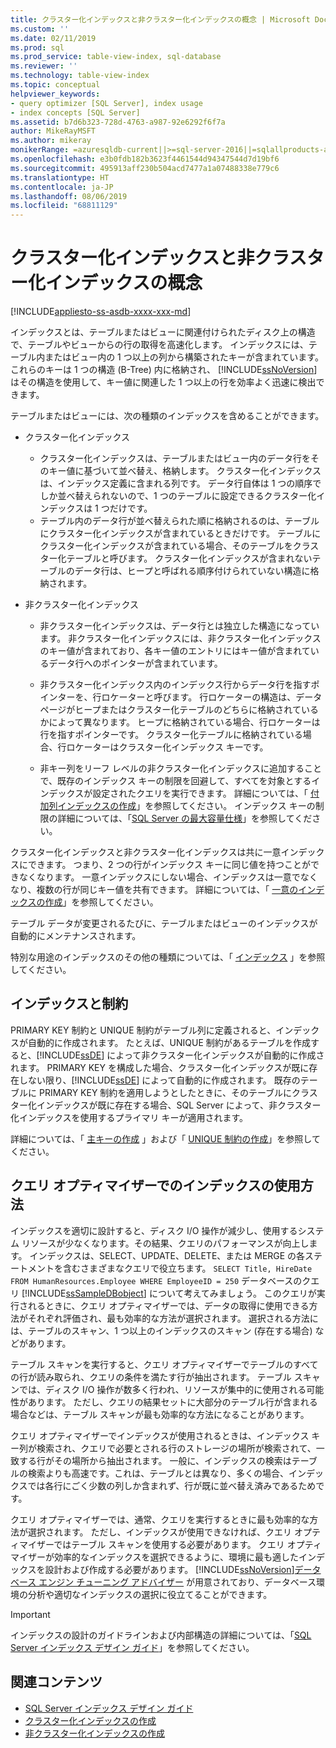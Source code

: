 ```yaml
---
title: クラスター化インデックスと非クラスター化インデックスの概念 | Microsoft Docs
ms.custom: ''
ms.date: 02/11/2019
ms.prod: sql
ms.prod_service: table-view-index, sql-database
ms.reviewer: ''
ms.technology: table-view-index
ms.topic: conceptual
helpviewer_keywords:
- query optimizer [SQL Server], index usage
- index concepts [SQL Server]
ms.assetid: b7d6b323-728d-4763-a987-92e6292f6f7a
author: MikeRayMSFT
ms.author: mikeray
monikerRange: =azuresqldb-current||>=sql-server-2016||=sqlallproducts-allversions||>=sql-server-linux-2017||=azuresqldb-mi-current
ms.openlocfilehash: e3b0fdb182b3623f4461544d94347544d7d19bf6
ms.sourcegitcommit: 495913aff230b504acd7477a1a07488338e779c6
ms.translationtype: HT
ms.contentlocale: ja-JP
ms.lasthandoff: 08/06/2019
ms.locfileid: "68811129"
---
```

# <a name="clustered-and-nonclustered-indexes-described"></a>クラスター化インデックスと非クラスター化インデックスの概念

[!INCLUDE[appliesto-ss-asdb-xxxx-xxx-md](../../includes/appliesto-ss-asdb-xxxx-xxx-md.md)]

インデックスとは、テーブルまたはビューに関連付けられたディスク上の構造で、テーブルやビューからの行の取得を高速化します。 インデックスには、テーブル内またはビュー内の 1 つ以上の列から構築されたキーが含まれています。 これらのキーは 1 つの構造 (B-Tree) 内に格納され、 [!INCLUDE[ssNoVersion](../../includes/ssnoversion-md.md)] はその構造を使用して、キー値に関連した 1 つ以上の行を効率よく迅速に検出できます。

テーブルまたはビューには、次の種類のインデックスを含めることができます。

- クラスター化インデックス

  - クラスター化インデックスは、テーブルまたはビュー内のデータ行をそのキー値に基づいて並べ替え、格納します。 クラスター化インデックスは、インデックス定義に含まれる列です。 データ行自体は 1 つの順序でしか並べ替えられないので、1 つのテーブルに設定できるクラスター化インデックスは 1 つだけです。  
  - テーブル内のデータ行が並べ替えられた順に格納されるのは、テーブルにクラスター化インデックスが含まれているときだけです。 テーブルにクラスター化インデックスが含まれている場合、そのテーブルをクラスター化テーブルと呼びます。 クラスター化インデックスが含まれないテーブルのデータ行は、ヒープと呼ばれる順序付けられていない構造に格納されます。

- 非クラスター化インデックス

  - 非クラスター化インデックスは、データ行とは独立した構造になっています。 非クラスター化インデックスには、非クラスター化インデックスのキー値が含まれており、各キー値のエントリにはキー値が含まれているデータ行へのポインターが含まれています。
  - 非クラスター化インデックス内のインデックス行からデータ行を指すポインターを、行ロケーターと呼びます。 行ロケーターの構造は、データ ページがヒープまたはクラスター化テーブルのどちらに格納されているかによって異なります。 ヒープに格納されている場合、行ロケーターは行を指すポインターです。 クラスター化テーブルに格納されている場合、行ロケーターはクラスター化インデックス キーです。

  - 非キー列をリーフ レベルの非クラスター化インデックスに追加することで、既存のインデックス キーの制限を回避して、すべてを対象とするインデックスが設定されたクエリを実行できます。 詳細については、「 [付加列インデックスの作成](../../relational-databases/indexes/create-indexes-with-included-columns.md)」を参照してください。 インデックス キーの制限の詳細については、「[SQL Server の最大容量仕様](../../sql-server/maximum-capacity-specifications-for-sql-server.md)」を参照してください。

クラスター化インデックスと非クラスター化インデックスは共に一意インデックスにできます。 つまり、2 つの行がインデックス キーに同じ値を持つことができなくなります。 一意インデックスにしない場合、インデックスは一意でなくなり、複数の行が同じキー値を共有できます。 詳細については、「 [一意のインデックスの作成](../../relational-databases/indexes/create-unique-indexes.md)」を参照してください。

テーブル データが変更されるたびに、テーブルまたはビューのインデックスが自動的にメンテナンスされます。

特別な用途のインデックスのその他の種類については、「 [インデックス](../../relational-databases/indexes/indexes.md) 」を参照してください。

## <a name="indexes-and-constraints"></a>インデックスと制約

PRIMARY KEY 制約と UNIQUE 制約がテーブル列に定義されると、インデックスが自動的に作成されます。 たとえば、UNIQUE 制約があるテーブルを作成すると、[!INCLUDE[ssDE](../../includes/ssde-md.md)] によって非クラスター化インデックスが自動的に作成されます。 PRIMARY KEY を構成した場合、クラスター化インデックスが既に存在しない限り、[!INCLUDE[ssDE](../../includes/ssde-md.md)] によって自動的に作成されます。 既存のテーブルに PRIMARY KEY 制約を適用しようとしたときに、そのテーブルにクラスター化インデックスが既に存在する場合、SQL Server によって、非クラスター化インデックスを使用するプライマリ キーが適用されます。

詳細については、「 [主キーの作成](../../relational-databases/tables/create-primary-keys.md) 」および「 [UNIQUE 制約の作成](../../relational-databases/tables/create-unique-constraints.md)」を参照してください。

## <a name="how-indexes-are-used-by-the-query-optimizer"></a>クエリ オプティマイザーでのインデックスの使用方法

インデックスを適切に設計すると、ディスク I/O 操作が減少し、使用するシステム リソースが少なくなります。その結果、クエリのパフォーマンスが向上します。 インデックスは、SELECT、UPDATE、DELETE、または MERGE の各ステートメントを含むさまざまなクエリで役立ちます。 `SELECT Title, HireDate FROM HumanResources.Employee WHERE EmployeeID = 250` データベースのクエリ [!INCLUDE[ssSampleDBobject](../../includes/sssampledbobject-md.md)] について考えてみましょう。 このクエリが実行されるときに、クエリ オプティマイザーでは、データの取得に使用できる方法がそれぞれ評価され、最も効率的な方法が選択されます。 選択される方法には、テーブルのスキャン、1 つ以上のインデックスのスキャン (存在する場合) などがあります。

テーブル スキャンを実行すると、クエリ オプティマイザーでテーブルのすべての行が読み取られ、クエリの条件を満たす行が抽出されます。 テーブル スキャンでは、ディスク I/O 操作が数多く行われ、リソースが集中的に使用される可能性があります。 ただし、クエリの結果セットに大部分のテーブル行が含まれる場合などは、テーブル スキャンが最も効率的な方法になることがあります。

クエリ オプティマイザーでインデックスが使用されるときは、インデックス キー列が検索され、クエリで必要とされる行のストレージの場所が検索されて、一致する行がその場所から抽出されます。 一般に、インデックスの検索はテーブルの検索よりも高速です。これは、テーブルとは異なり、多くの場合、インデックスでは各行にごく少数の列しか含まれず、行が既に並べ替え済みであるためです。

 クエリ オプティマイザーでは、通常、クエリを実行するときに最も効率的な方法が選択されます。 ただし、インデックスが使用できなければ、クエリ オプティマイザーではテーブル スキャンを使用する必要があります。 クエリ オプティマイザーが効率的なインデックスを選択できるように、環境に最も適したインデックスを設計および作成する必要があります。 [!INCLUDE[ssNoVersion](../../includes/ssnoversion-md.md)][データベース エンジン チューニング アドバイザー](../../relational-databases/performance/database-engine-tuning-advisor.md) が用意されており、データベース環境の分析や適切なインデックスの選択に役立てることができます。

> [!IMPORTANT]
> インデックスの設計のガイドラインおよび内部構造の詳細については、「[SQL Server インデックス デザイン ガイド](../../relational-databases/sql-server-index-design-guide.md)」を参照してください。

## <a name="related-content"></a>関連コンテンツ

- [SQL Server インデックス デザイン ガイド](../../relational-databases/sql-server-index-design-guide.md)
- [クラスター化インデックスの作成](../../relational-databases/indexes/create-clustered-indexes.md)
- [非クラスター化インデックスの作成](../../relational-databases/indexes/create-nonclustered-indexes.md)
